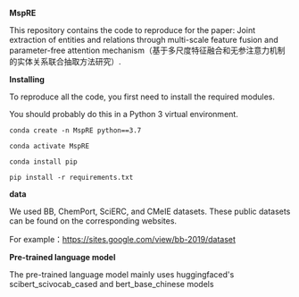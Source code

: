 **MspRE**

This repository contains the code to reproduce for the paper: Joint extraction of entities and relations through multi-scale feature fusion and parameter-free attention mechanism（基于多尺度特征融合和无参注意力机制的实体关系联合抽取方法研究）.

**Installing**

To reproduce all the code, you first need to install the required modules.

You should probably do this in a Python 3 virtual environment.

`conda create -n MspRE python==3.7`

`conda activate MspRE`

`conda install pip`

`pip install -r requirements.txt`

**data**

We used BB, ChemPort, SciERC, and CMeIE datasets. These public datasets can be found on the corresponding websites.

For example：https://sites.google.com/view/bb-2019/dataset

**Pre-trained language model**

The pre-trained language model mainly uses huggingfaced's scibert_scivocab_cased and bert_base_chinese models

